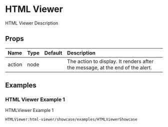 # HTML Viewer 

HTML Viewer Description 

## Props

| Name | Type | Default | Description |
|:-----|:-----|:--------|:------------|
| <span class="prop-name">action</span> | <span class="prop-type">node</span> |  | The action to display. It renders after the message, at the end of the alert. |

## Examples

### HTML Viewer Example 1

HTMLViewer Example 1

```
HTMLViewer:html-viewer/showcase/examples/HTMLViewerShowcase
```

